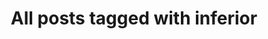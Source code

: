 ---
layout: tag
title: "All posts tagged with inferior"
permalink: /weblog/tags/inferior/
taxonomy: inferior
---